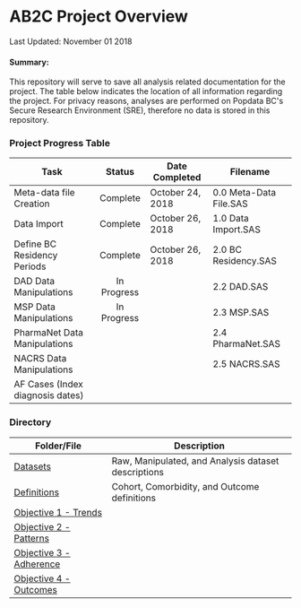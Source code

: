 AB2C Project Overview
================
Last Updated: November 01 2018

#### Summary:

This repository will serve to save all analysis related documentation for the project. The table below indicates the location of all information regarding the project. For privacy reasons, analyses are performed on Popdata BC's Secure Research Environment (SRE), therefore no data is stored in this repository.

### Project Progress Table

| Task                             |    Status   | Date Completed   | Filename               |
|----------------------------------|:-----------:|------------------|------------------------|
| Meta-data file Creation          |   Complete  | October 24, 2018 | 0.0 Meta-Data File.SAS |
| Data Import                      |   Complete  | October 26, 2018 | 1.0 Data Import.SAS    |
| Define BC Residency Periods      |   Complete  | October 26, 2018 | 2.0 BC Residency.SAS   |
| DAD Data Manipulations           | In Progress |                  | 2.2 DAD.SAS            |
| MSP Data Manipulations           | In Progress |                  | 2.3 MSP.SAS            |
| PharmaNet Data Manipulations     |             |                  | 2.4 PharmaNet.SAS      |
| NACRS Data Manipulations         |             |                  | 2.5 NACRS.SAS          |
| AF Cases (Index diagnosis dates) |             |                  |                        |

### Directory

| Folder/File                                                        | Description                                         |
|--------------------------------------------------------------------|-----------------------------------------------------|
| [Datasets](Docs/datasets.md)                                       | Raw, Manipulated, and Analysis dataset descriptions |
| [Definitions](Docs/definitions.md)                                 | Cohort, Comorbidity, and Outcome definitions        |
| [Objective 1 - Trends](Objective%201%20-%20Trends/readme.md)       |                                                     |
| [Objective 2 - Patterns](Objective%202%20-%20Patterns/readme.md)   |                                                     |
| [Objective 3 - Adherence](Objective%203%20-%20Adherence/readme.md) |                                                     |
| [Objective 4 - Outcomes](Objective%204%20-%20Outcomes/readme.md)   |                                                     |
